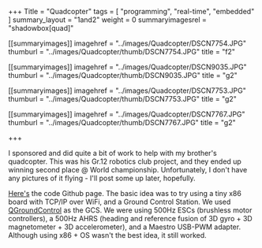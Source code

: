 +++
Title = "Quadcopter"
tags = [ "programming", "real-time", "embedded" ]
summary_layout = "1and2"
weight = 0
summaryimagesrel = "shadowbox[quad]"

[[summaryimages]]
imagehref = "../images/Quadcopter/DSCN7754.JPG"
thumburl = "../images/Quadcopter/thumb/DSCN7754.JPG"
title = "f2"

[[summaryimages]]
imagehref = "../images/Quadcopter/DSCN9035.JPG"
thumburl = "../images/Quadcopter/thumb/DSCN9035.JPG"
title = "g2"

[[summaryimages]]
imagehref = "../images/Quadcopter/DSCN7753.JPG"
thumburl = "../images/Quadcopter/thumb/DSCN7753.JPG"
title = "g2"

[[summaryimages]]
imagehref = "../images/Quadcopter/DSCN7767.JPG"
thumburl = "../images/Quadcopter/thumb/DSCN7767.JPG"
title = "g2"

+++
<p>I sponsored and did quite a bit of work to help with my brother's quadcopter. This was his Gr.12 robotics club project, and they ended up winning second place @ World championship. Unfortunately, I don't have any pictures of it flying - I'll post some up later, hopefully.</p>
<p><a href="https://github.com/larrykvit/Motion_Detection_Suite">Here's</a> the code Github page. The basic idea was to try using a tiny x86 board with TCP/IP over WiFi, and a Ground Control Station. We used <a href="http://qgroundcontrol.org/">QGroundControl</a> as the GCS. We were using 500Hz ESCs (brushless motor controllers), a 500Hz AHRS (heading and reference fusion of 3D gyro + 3D magnetometer + 3D accelerometer), and a Maestro USB-PWM adapter. Although using x86 + OS wasn't the best idea, it still worked.</p>
